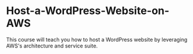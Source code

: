 # Host-a-WordPress-Website-on-AWS
 This course will teach you how to host a WordPress website by leveraging AWS's architecture and service suite.
